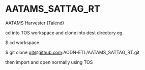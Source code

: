 AATAMS_SATTAG_RT
========================

AATAMS Harvester (Talend)

cd into TOS workspace and clone into dest directory eg.

$ cd workspace

$ git clone git@github.com:AODN-ETL/AATAMS_SATTAG_RT.git

then import and open normally using TOS

